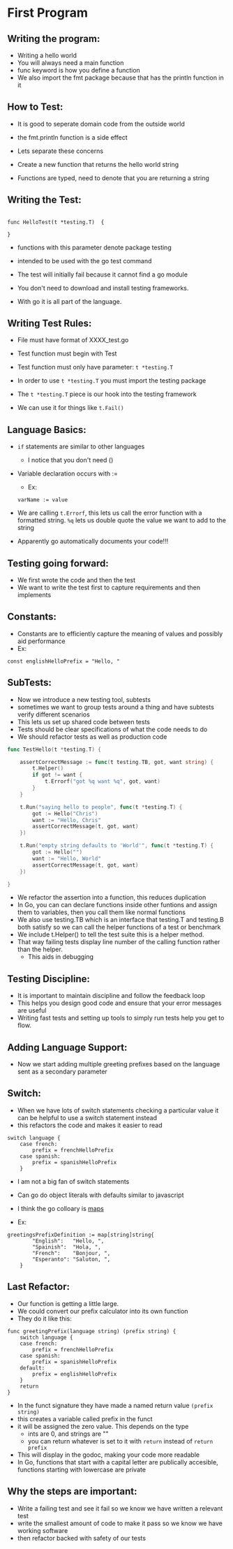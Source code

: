 # First Program

## Writing the program:
- Writing a hello world
- You will always need a main function
- func keyword is how you define a function
- We also import the fmt package because that has the println function in it

## How to Test:
- It is good to seperate domain code from the outside world
- the fmt.println function is a side effect
- Lets separate these concerns

- Create a new function that returns the hello world string
- Functions are typed, need to denote that you are returning a string

## Writing the Test:
	
```

func HelloTest(t *testing.T)  {
	
}
```
- functions with this parameter denote package testing
- intended to be used with the go test command

- The test will initially fail because it cannot find a go module	

- You don't need to download and install testing frameworks.
- With go it is all part of the language. 

## Writing Test Rules:
- File must have format of XXXX_test.go
- Test function must begin with Test
- Test function must only have parameter: `t *testing.T`
- In order to use `t *testing.T` you must import the testing package

- The `t *testing.T` piece is our hook into the testing framework
- We can use it for things like `t.Fail()`

## Language Basics:
- `if` statements are similar to other languages
	- I notice that you don't need ()
- Variable declaration occurs with := 
	- Ex:
	```
	varName := value
	```
	
- We are calling `t.Errorf`, this lets us call the error function with a formatted string. `%q` lets us double quote the value we want to add to the string 	
- Apparently go automatically documents your code!!!

## Testing going forward:
- We first wrote the code and then the test
- We want to write the test first to capture requirements and then implements


## Constants:
- Constants are to efficiently capture the meaning of values and possibly aid performance
- Ex:
```
const englishHelloPrefix = "Hello, "
```


## SubTests:
- Now we introduce a new testing tool, subtests
- sometimes we want to group tests around a thing and have subtests verify different scenarios
- This lets us set up shared code between tests
- Tests should be clear specifications of what the code needs to do
- We should refactor tests as well as production code

```go
func TestHello(t *testing.T) {

    assertCorrectMessage := func(t testing.TB, got, want string) {
        t.Helper()
        if got != want {
            t.Errorf("got %q want %q", got, want)
        }
    }

    t.Run("saying hello to people", func(t *testing.T) {
        got := Hello("Chris")
        want := "Hello, Chris"
        assertCorrectMessage(t, got, want)
    })

    t.Run("empty string defaults to 'World'", func(t *testing.T) {
        got := Hello("")
        want := "Hello, World"
        assertCorrectMessage(t, got, want)
    })

}

```

- We refactor the assertion into a function, this reduces duplication
- In Go, you can can declare functions inside other funtions and assign them to variables, then you call them like normal functions
- We also use testing.TB which is an interface that testing.T and testing.B both satisfy so we can call the helper functions of a test or benchmark
- We include t.Helper() to tell the test suite this is a helper method.
- That way failing tests display line number of the calling function rather than the helper.
	- This aids in debugging

## Testing Discipline:
- It is important to maintain discipline and follow the feedback loop
- This helps you design good code and ensure that your error messages are useful
- Writing fast tests and setting up tools to simply run tests help you get to flow.

## Adding Language Support:
- Now we start adding multiple greeting prefixes based on the language sent as a secondary parameter

## Switch:
- When we have lots of switch statements checking a particular value it can be helpful to use a switch statement instead
- this refactors the code and makes it easier to read

```
switch language {
    case french:
        prefix = frenchHelloPrefix
    case spanish:
        prefix = spanishHelloPrefix
    }

```
- I am not a big fan of switch statements
- Can go do object literals with defaults similar to javascript
- I think the go colloary is [maps](https://blog.golang.org/maps)

- Ex:
```
greetingsPrefixDefinition := map[string]string{
		"English":   "Hello, ",
		"Spainish":  "Hola, ",
		"French":    "Bonjour, ",
		"Esperanto": "Saluton, ",
	}
```

## Last Refactor:
- Our function is getting a little large.
- We could convert our prefix calculator into its own function
- They do it like this:

```
func greetingPrefix(language string) (prefix string) {
    switch language {
    case french:
        prefix = frenchHelloPrefix
    case spanish:
        prefix = spanishHelloPrefix
    default:
        prefix = englishHelloPrefix
    }
    return
}
```

- In the funct signature they have made a named return value `(prefix string)`
- this creates a variable called prefix in the funct
- it will be assigned the zero value. This depends on the type
	- ints are 0, and strings are ""
	- you can return whatever is set to it with `return` instead of `return prefix`
- This will display in the godoc, making your code more readable
- In Go, functions that start with a capital letter are publically accesible, functions starting with lowercase are private


## Why the steps are important:
- Write a failing test and see it fail so we know we have written a relevant test
- write the smallest amount of code to make it pass so  we know we have working software
- then refactor backed with safety of our tests 